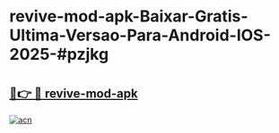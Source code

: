 # revive-mod-apk-Baixar-Gratis-Ultima-Versao-Para-Android-IOS-2025-#pzjkg

# <h2><a href="https://ainizakaria.my?title=revive-mod-apk&ref=22M">🔗👉 🔴 revive-mod-apk</a></h2>

[![acn](https://github.com/user-attachments/assets/0f9c940e-d8b0-45ae-aac7-cd30a18b3e1c)](https://ainizakaria.my?title=revive-mod-apk&ref=22M)

